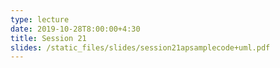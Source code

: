 ```yaml
---
type: lecture
date: 2019-10-28T8:00:00+4:30
title: Session 21
slides: /static_files/slides/session21apsamplecode+uml.pdf
---
```

